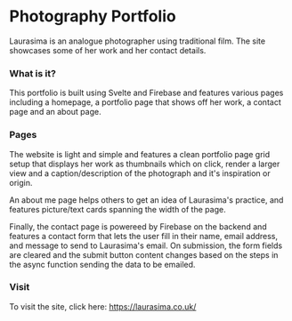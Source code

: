 # Photography Portfolio
Laurasima is an analogue photographer using traditional film. The site showcases some of her work and her contact details.

### What is it?

This portfolio is built using Svelte and Firebase and features various pages including a homepage, a portfolio page that shows off her work, a contact page and an about page. 

### Pages

The website is light and simple and features a clean portfolio page grid setup that displays her work as thumbnails which on click, render a larger view and a caption/description of the photograph and it's inspiration or origin.

An about me page helps others to get an idea of Laurasima's practice, and features picture/text cards spanning the width of the page.

Finally, the contact page is powereed by Firebase on the backend and features a contact form that lets the user fill in their name, email address, and message to send to Laurasima's email. On submission, the form fields are cleared and the submit button content changes based on the steps in the async function sending the data to be emailed.

### Visit

To visit the site, click here: https://laurasima.co.uk/
